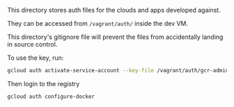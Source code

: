 This directory stores auth files for the clouds and apps developed against.

They can be accessed from `/vagrant/auth/` inside the dev VM.

This directory's gitignore file will prevent the files from accidentally
landing in source control.

To use the key, run:

```bash
gcloud auth activate-service-account --key-file /vagrant/auth/gcr-admin.json
```

Then login to the registry
```bash
gcloud auth configure-docker
```
